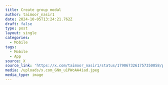 ```yaml
---
title: Create group modal
author: taimoor_nasir1
date: 2024-10-05T13:24:21.762Z
draft: false
type: post
layout: single
categories:
  - Mobile
tags:
  - Mobile
  - App
source: X
source_link: 'https://x.com/taimoor_nasir1/status/1790673261757350058/photo/1'
media: /uploads/x.com_GNm_u1PWoAA4iad.jpeg
media_type: image
---
```


